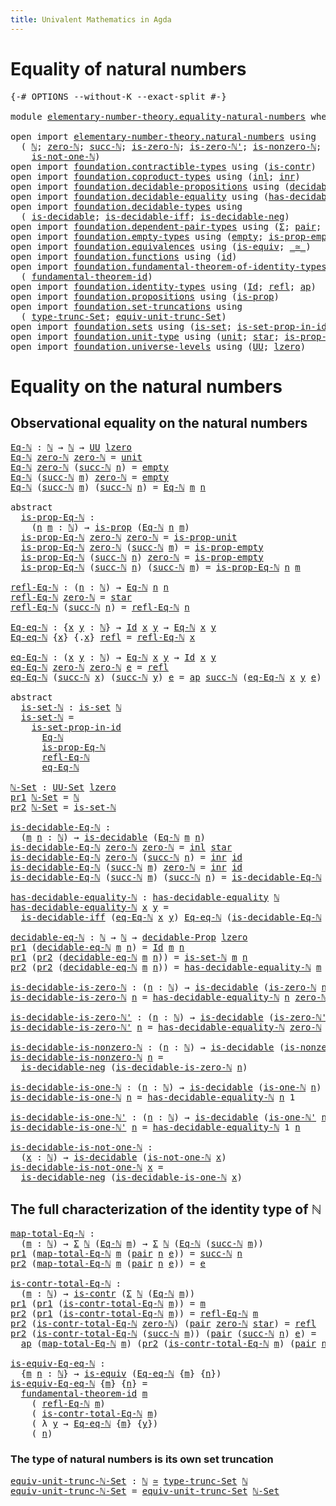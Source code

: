```yaml
---
title: Univalent Mathematics in Agda
---
```


# Equality of natural numbers

<pre class="Agda"><a id="86" class="Symbol">{-#</a> <a id="90" class="Keyword">OPTIONS</a> <a id="98" class="Pragma">--without-K</a> <a id="110" class="Pragma">--exact-split</a> <a id="124" class="Symbol">#-}</a>

<a id="129" class="Keyword">module</a> <a id="136" href="elementary-number-theory.equality-natural-numbers.html" class="Module">elementary-number-theory.equality-natural-numbers</a> <a id="186" class="Keyword">where</a>

<a id="193" class="Keyword">open</a> <a id="198" class="Keyword">import</a> <a id="205" href="elementary-number-theory.natural-numbers.html" class="Module">elementary-number-theory.natural-numbers</a> <a id="246" class="Keyword">using</a>
  <a id="254" class="Symbol">(</a> <a id="256" href="elementary-number-theory.natural-numbers.html#1444" class="Datatype">ℕ</a><a id="257" class="Symbol">;</a> <a id="259" href="elementary-number-theory.natural-numbers.html#1465" class="InductiveConstructor">zero-ℕ</a><a id="265" class="Symbol">;</a> <a id="267" href="elementary-number-theory.natural-numbers.html#1478" class="InductiveConstructor">succ-ℕ</a><a id="273" class="Symbol">;</a> <a id="275" href="elementary-number-theory.natural-numbers.html#1742" class="Function">is-zero-ℕ</a><a id="284" class="Symbol">;</a> <a id="286" href="elementary-number-theory.natural-numbers.html#1794" class="Function">is-zero-ℕ&#39;</a><a id="296" class="Symbol">;</a> <a id="298" href="elementary-number-theory.natural-numbers.html#1926" class="Function">is-nonzero-ℕ</a><a id="310" class="Symbol">;</a> <a id="312" href="elementary-number-theory.natural-numbers.html#1988" class="Function">is-one-ℕ</a><a id="320" class="Symbol">;</a> <a id="322" href="elementary-number-theory.natural-numbers.html#2033" class="Function">is-one-ℕ&#39;</a><a id="331" class="Symbol">;</a>
    <a id="337" href="elementary-number-theory.natural-numbers.html#2080" class="Function">is-not-one-ℕ</a><a id="349" class="Symbol">)</a>
<a id="351" class="Keyword">open</a> <a id="356" class="Keyword">import</a> <a id="363" href="foundation.contractible-types.html" class="Module">foundation.contractible-types</a> <a id="393" class="Keyword">using</a> <a id="399" class="Symbol">(</a><a id="400" href="foundation-core.contractible-types.html#992" class="Function">is-contr</a><a id="408" class="Symbol">)</a>
<a id="410" class="Keyword">open</a> <a id="415" class="Keyword">import</a> <a id="422" href="foundation.coproduct-types.html" class="Module">foundation.coproduct-types</a> <a id="449" class="Keyword">using</a> <a id="455" class="Symbol">(</a><a id="456" href="foundation.coproduct-types.html#1239" class="InductiveConstructor">inl</a><a id="459" class="Symbol">;</a> <a id="461" href="foundation.coproduct-types.html#1262" class="InductiveConstructor">inr</a><a id="464" class="Symbol">)</a>
<a id="466" class="Keyword">open</a> <a id="471" class="Keyword">import</a> <a id="478" href="foundation.decidable-propositions.html" class="Module">foundation.decidable-propositions</a> <a id="512" class="Keyword">using</a> <a id="518" class="Symbol">(</a><a id="519" href="foundation.decidable-propositions.html#2018" class="Function">decidable-Prop</a><a id="533" class="Symbol">)</a>
<a id="535" class="Keyword">open</a> <a id="540" class="Keyword">import</a> <a id="547" href="foundation.decidable-equality.html" class="Module">foundation.decidable-equality</a> <a id="577" class="Keyword">using</a> <a id="583" class="Symbol">(</a><a id="584" href="foundation.decidable-equality.html#1785" class="Function">has-decidable-equality</a><a id="606" class="Symbol">)</a>
<a id="608" class="Keyword">open</a> <a id="613" class="Keyword">import</a> <a id="620" href="foundation.decidable-types.html" class="Module">foundation.decidable-types</a> <a id="647" class="Keyword">using</a>
  <a id="655" class="Symbol">(</a> <a id="657" href="foundation.decidable-types.html#1905" class="Function">is-decidable</a><a id="669" class="Symbol">;</a> <a id="671" href="foundation.decidable-types.html#5050" class="Function">is-decidable-iff</a><a id="687" class="Symbol">;</a> <a id="689" href="foundation.decidable-types.html#4740" class="Function">is-decidable-neg</a><a id="705" class="Symbol">)</a>
<a id="707" class="Keyword">open</a> <a id="712" class="Keyword">import</a> <a id="719" href="foundation.dependent-pair-types.html" class="Module">foundation.dependent-pair-types</a> <a id="751" class="Keyword">using</a> <a id="757" class="Symbol">(</a><a id="758" href="foundation-core.dependent-pair-types.html#502" class="Record">Σ</a><a id="759" class="Symbol">;</a> <a id="761" href="foundation-core.dependent-pair-types.html#575" class="InductiveConstructor">pair</a><a id="765" class="Symbol">;</a> <a id="767" href="foundation-core.dependent-pair-types.html#592" class="Field">pr1</a><a id="770" class="Symbol">;</a> <a id="772" href="foundation-core.dependent-pair-types.html#604" class="Field">pr2</a><a id="775" class="Symbol">)</a>
<a id="777" class="Keyword">open</a> <a id="782" class="Keyword">import</a> <a id="789" href="foundation.empty-types.html" class="Module">foundation.empty-types</a> <a id="812" class="Keyword">using</a> <a id="818" class="Symbol">(</a><a id="819" href="foundation-core.empty-types.html#1044" class="Datatype">empty</a><a id="824" class="Symbol">;</a> <a id="826" href="foundation-core.empty-types.html#2364" class="Function">is-prop-empty</a><a id="839" class="Symbol">)</a>
<a id="841" class="Keyword">open</a> <a id="846" class="Keyword">import</a> <a id="853" href="foundation.equivalences.html" class="Module">foundation.equivalences</a> <a id="877" class="Keyword">using</a> <a id="883" class="Symbol">(</a><a id="884" href="foundation-core.equivalences.html#1542" class="Function">is-equiv</a><a id="892" class="Symbol">;</a> <a id="894" href="foundation-core.equivalences.html#1607" class="Function Operator">_≃_</a><a id="897" class="Symbol">)</a>
<a id="899" class="Keyword">open</a> <a id="904" class="Keyword">import</a> <a id="911" href="foundation.functions.html" class="Module">foundation.functions</a> <a id="932" class="Keyword">using</a> <a id="938" class="Symbol">(</a><a id="939" href="foundation-core.functions.html#309" class="Function">id</a><a id="941" class="Symbol">)</a>
<a id="943" class="Keyword">open</a> <a id="948" class="Keyword">import</a> <a id="955" href="foundation.fundamental-theorem-of-identity-types.html" class="Module">foundation.fundamental-theorem-of-identity-types</a> <a id="1004" class="Keyword">using</a>
  <a id="1012" class="Symbol">(</a> <a id="1014" href="foundation-core.fundamental-theorem-of-identity-types.html#1888" class="Function">fundamental-theorem-id</a><a id="1036" class="Symbol">)</a>
<a id="1038" class="Keyword">open</a> <a id="1043" class="Keyword">import</a> <a id="1050" href="foundation.identity-types.html" class="Module">foundation.identity-types</a> <a id="1076" class="Keyword">using</a> <a id="1082" class="Symbol">(</a><a id="1083" href="foundation-core.identity-types.html#1754" class="Datatype">Id</a><a id="1085" class="Symbol">;</a> <a id="1087" href="foundation-core.identity-types.html#1807" class="InductiveConstructor">refl</a><a id="1091" class="Symbol">;</a> <a id="1093" href="foundation-core.identity-types.html#4017" class="Function">ap</a><a id="1095" class="Symbol">)</a>
<a id="1097" class="Keyword">open</a> <a id="1102" class="Keyword">import</a> <a id="1109" href="foundation.propositions.html" class="Module">foundation.propositions</a> <a id="1133" class="Keyword">using</a> <a id="1139" class="Symbol">(</a><a id="1140" href="foundation-core.propositions.html#1295" class="Function">is-prop</a><a id="1147" class="Symbol">)</a>
<a id="1149" class="Keyword">open</a> <a id="1154" class="Keyword">import</a> <a id="1161" href="foundation.set-truncations.html" class="Module">foundation.set-truncations</a> <a id="1188" class="Keyword">using</a>
  <a id="1196" class="Symbol">(</a> <a id="1198" href="foundation.set-truncations.html#3498" class="Postulate">type-trunc-Set</a><a id="1212" class="Symbol">;</a> <a id="1214" href="foundation.set-truncations.html#14769" class="Function">equiv-unit-trunc-Set</a><a id="1234" class="Symbol">)</a>
<a id="1236" class="Keyword">open</a> <a id="1241" class="Keyword">import</a> <a id="1248" href="foundation.sets.html" class="Module">foundation.sets</a> <a id="1264" class="Keyword">using</a> <a id="1270" class="Symbol">(</a><a id="1271" href="foundation-core.sets.html#1099" class="Function">is-set</a><a id="1277" class="Symbol">;</a> <a id="1279" href="foundation-core.sets.html#2779" class="Function">is-set-prop-in-id</a><a id="1296" class="Symbol">;</a> <a id="1298" href="foundation-core.sets.html#1177" class="Function">UU-Set</a><a id="1304" class="Symbol">)</a>
<a id="1306" class="Keyword">open</a> <a id="1311" class="Keyword">import</a> <a id="1318" href="foundation.unit-type.html" class="Module">foundation.unit-type</a> <a id="1339" class="Keyword">using</a> <a id="1345" class="Symbol">(</a><a id="1346" href="foundation.unit-type.html#1075" class="Datatype">unit</a><a id="1350" class="Symbol">;</a> <a id="1352" href="foundation.unit-type.html#1099" class="InductiveConstructor">star</a><a id="1356" class="Symbol">;</a> <a id="1358" href="foundation.unit-type.html#2889" class="Function">is-prop-unit</a><a id="1370" class="Symbol">)</a>
<a id="1372" class="Keyword">open</a> <a id="1377" class="Keyword">import</a> <a id="1384" href="foundation.universe-levels.html" class="Module">foundation.universe-levels</a> <a id="1411" class="Keyword">using</a> <a id="1417" class="Symbol">(</a><a id="1418" href="foundation-core.universe-levels.html#222" class="Primitive">UU</a><a id="1420" class="Symbol">;</a> <a id="1422" href="Agda.Primitive.html#764" class="Primitive">lzero</a><a id="1427" class="Symbol">)</a>
</pre>
# Equality on the natural numbers

## Observational equality on the natural numbers

<pre class="Agda"><a id="Eq-ℕ"></a><a id="1527" href="elementary-number-theory.equality-natural-numbers.html#1527" class="Function">Eq-ℕ</a> <a id="1532" class="Symbol">:</a> <a id="1534" href="elementary-number-theory.natural-numbers.html#1444" class="Datatype">ℕ</a> <a id="1536" class="Symbol">→</a> <a id="1538" href="elementary-number-theory.natural-numbers.html#1444" class="Datatype">ℕ</a> <a id="1540" class="Symbol">→</a> <a id="1542" href="foundation-core.universe-levels.html#222" class="Primitive">UU</a> <a id="1545" href="Agda.Primitive.html#764" class="Primitive">lzero</a>
<a id="1551" href="elementary-number-theory.equality-natural-numbers.html#1527" class="Function">Eq-ℕ</a> <a id="1556" href="elementary-number-theory.natural-numbers.html#1465" class="InductiveConstructor">zero-ℕ</a> <a id="1563" href="elementary-number-theory.natural-numbers.html#1465" class="InductiveConstructor">zero-ℕ</a> <a id="1570" class="Symbol">=</a> <a id="1572" href="foundation.unit-type.html#1075" class="Datatype">unit</a>
<a id="1577" href="elementary-number-theory.equality-natural-numbers.html#1527" class="Function">Eq-ℕ</a> <a id="1582" href="elementary-number-theory.natural-numbers.html#1465" class="InductiveConstructor">zero-ℕ</a> <a id="1589" class="Symbol">(</a><a id="1590" href="elementary-number-theory.natural-numbers.html#1478" class="InductiveConstructor">succ-ℕ</a> <a id="1597" href="elementary-number-theory.equality-natural-numbers.html#1597" class="Bound">n</a><a id="1598" class="Symbol">)</a> <a id="1600" class="Symbol">=</a> <a id="1602" href="foundation-core.empty-types.html#1044" class="Datatype">empty</a>
<a id="1608" href="elementary-number-theory.equality-natural-numbers.html#1527" class="Function">Eq-ℕ</a> <a id="1613" class="Symbol">(</a><a id="1614" href="elementary-number-theory.natural-numbers.html#1478" class="InductiveConstructor">succ-ℕ</a> <a id="1621" href="elementary-number-theory.equality-natural-numbers.html#1621" class="Bound">m</a><a id="1622" class="Symbol">)</a> <a id="1624" href="elementary-number-theory.natural-numbers.html#1465" class="InductiveConstructor">zero-ℕ</a> <a id="1631" class="Symbol">=</a> <a id="1633" href="foundation-core.empty-types.html#1044" class="Datatype">empty</a>
<a id="1639" href="elementary-number-theory.equality-natural-numbers.html#1527" class="Function">Eq-ℕ</a> <a id="1644" class="Symbol">(</a><a id="1645" href="elementary-number-theory.natural-numbers.html#1478" class="InductiveConstructor">succ-ℕ</a> <a id="1652" href="elementary-number-theory.equality-natural-numbers.html#1652" class="Bound">m</a><a id="1653" class="Symbol">)</a> <a id="1655" class="Symbol">(</a><a id="1656" href="elementary-number-theory.natural-numbers.html#1478" class="InductiveConstructor">succ-ℕ</a> <a id="1663" href="elementary-number-theory.equality-natural-numbers.html#1663" class="Bound">n</a><a id="1664" class="Symbol">)</a> <a id="1666" class="Symbol">=</a> <a id="1668" href="elementary-number-theory.equality-natural-numbers.html#1527" class="Function">Eq-ℕ</a> <a id="1673" href="elementary-number-theory.equality-natural-numbers.html#1652" class="Bound">m</a> <a id="1675" href="elementary-number-theory.equality-natural-numbers.html#1663" class="Bound">n</a>

<a id="1678" class="Keyword">abstract</a>
  <a id="is-prop-Eq-ℕ"></a><a id="1689" href="elementary-number-theory.equality-natural-numbers.html#1689" class="Function">is-prop-Eq-ℕ</a> <a id="1702" class="Symbol">:</a>
    <a id="1708" class="Symbol">(</a><a id="1709" href="elementary-number-theory.equality-natural-numbers.html#1709" class="Bound">n</a> <a id="1711" href="elementary-number-theory.equality-natural-numbers.html#1711" class="Bound">m</a> <a id="1713" class="Symbol">:</a> <a id="1715" href="elementary-number-theory.natural-numbers.html#1444" class="Datatype">ℕ</a><a id="1716" class="Symbol">)</a> <a id="1718" class="Symbol">→</a> <a id="1720" href="foundation-core.propositions.html#1295" class="Function">is-prop</a> <a id="1728" class="Symbol">(</a><a id="1729" href="elementary-number-theory.equality-natural-numbers.html#1527" class="Function">Eq-ℕ</a> <a id="1734" href="elementary-number-theory.equality-natural-numbers.html#1709" class="Bound">n</a> <a id="1736" href="elementary-number-theory.equality-natural-numbers.html#1711" class="Bound">m</a><a id="1737" class="Symbol">)</a>
  <a id="1741" href="elementary-number-theory.equality-natural-numbers.html#1689" class="Function">is-prop-Eq-ℕ</a> <a id="1754" href="elementary-number-theory.natural-numbers.html#1465" class="InductiveConstructor">zero-ℕ</a> <a id="1761" href="elementary-number-theory.natural-numbers.html#1465" class="InductiveConstructor">zero-ℕ</a> <a id="1768" class="Symbol">=</a> <a id="1770" href="foundation.unit-type.html#2889" class="Function">is-prop-unit</a>
  <a id="1785" href="elementary-number-theory.equality-natural-numbers.html#1689" class="Function">is-prop-Eq-ℕ</a> <a id="1798" href="elementary-number-theory.natural-numbers.html#1465" class="InductiveConstructor">zero-ℕ</a> <a id="1805" class="Symbol">(</a><a id="1806" href="elementary-number-theory.natural-numbers.html#1478" class="InductiveConstructor">succ-ℕ</a> <a id="1813" href="elementary-number-theory.equality-natural-numbers.html#1813" class="Bound">m</a><a id="1814" class="Symbol">)</a> <a id="1816" class="Symbol">=</a> <a id="1818" href="foundation-core.empty-types.html#2364" class="Function">is-prop-empty</a>
  <a id="1834" href="elementary-number-theory.equality-natural-numbers.html#1689" class="Function">is-prop-Eq-ℕ</a> <a id="1847" class="Symbol">(</a><a id="1848" href="elementary-number-theory.natural-numbers.html#1478" class="InductiveConstructor">succ-ℕ</a> <a id="1855" href="elementary-number-theory.equality-natural-numbers.html#1855" class="Bound">n</a><a id="1856" class="Symbol">)</a> <a id="1858" href="elementary-number-theory.natural-numbers.html#1465" class="InductiveConstructor">zero-ℕ</a> <a id="1865" class="Symbol">=</a> <a id="1867" href="foundation-core.empty-types.html#2364" class="Function">is-prop-empty</a>
  <a id="1883" href="elementary-number-theory.equality-natural-numbers.html#1689" class="Function">is-prop-Eq-ℕ</a> <a id="1896" class="Symbol">(</a><a id="1897" href="elementary-number-theory.natural-numbers.html#1478" class="InductiveConstructor">succ-ℕ</a> <a id="1904" href="elementary-number-theory.equality-natural-numbers.html#1904" class="Bound">n</a><a id="1905" class="Symbol">)</a> <a id="1907" class="Symbol">(</a><a id="1908" href="elementary-number-theory.natural-numbers.html#1478" class="InductiveConstructor">succ-ℕ</a> <a id="1915" href="elementary-number-theory.equality-natural-numbers.html#1915" class="Bound">m</a><a id="1916" class="Symbol">)</a> <a id="1918" class="Symbol">=</a> <a id="1920" href="elementary-number-theory.equality-natural-numbers.html#1689" class="Function">is-prop-Eq-ℕ</a> <a id="1933" href="elementary-number-theory.equality-natural-numbers.html#1904" class="Bound">n</a> <a id="1935" href="elementary-number-theory.equality-natural-numbers.html#1915" class="Bound">m</a>

<a id="refl-Eq-ℕ"></a><a id="1938" href="elementary-number-theory.equality-natural-numbers.html#1938" class="Function">refl-Eq-ℕ</a> <a id="1948" class="Symbol">:</a> <a id="1950" class="Symbol">(</a><a id="1951" href="elementary-number-theory.equality-natural-numbers.html#1951" class="Bound">n</a> <a id="1953" class="Symbol">:</a> <a id="1955" href="elementary-number-theory.natural-numbers.html#1444" class="Datatype">ℕ</a><a id="1956" class="Symbol">)</a> <a id="1958" class="Symbol">→</a> <a id="1960" href="elementary-number-theory.equality-natural-numbers.html#1527" class="Function">Eq-ℕ</a> <a id="1965" href="elementary-number-theory.equality-natural-numbers.html#1951" class="Bound">n</a> <a id="1967" href="elementary-number-theory.equality-natural-numbers.html#1951" class="Bound">n</a>
<a id="1969" href="elementary-number-theory.equality-natural-numbers.html#1938" class="Function">refl-Eq-ℕ</a> <a id="1979" href="elementary-number-theory.natural-numbers.html#1465" class="InductiveConstructor">zero-ℕ</a> <a id="1986" class="Symbol">=</a> <a id="1988" href="foundation.unit-type.html#1099" class="InductiveConstructor">star</a>
<a id="1993" href="elementary-number-theory.equality-natural-numbers.html#1938" class="Function">refl-Eq-ℕ</a> <a id="2003" class="Symbol">(</a><a id="2004" href="elementary-number-theory.natural-numbers.html#1478" class="InductiveConstructor">succ-ℕ</a> <a id="2011" href="elementary-number-theory.equality-natural-numbers.html#2011" class="Bound">n</a><a id="2012" class="Symbol">)</a> <a id="2014" class="Symbol">=</a> <a id="2016" href="elementary-number-theory.equality-natural-numbers.html#1938" class="Function">refl-Eq-ℕ</a> <a id="2026" href="elementary-number-theory.equality-natural-numbers.html#2011" class="Bound">n</a>

<a id="Eq-eq-ℕ"></a><a id="2029" href="elementary-number-theory.equality-natural-numbers.html#2029" class="Function">Eq-eq-ℕ</a> <a id="2037" class="Symbol">:</a> <a id="2039" class="Symbol">{</a><a id="2040" href="elementary-number-theory.equality-natural-numbers.html#2040" class="Bound">x</a> <a id="2042" href="elementary-number-theory.equality-natural-numbers.html#2042" class="Bound">y</a> <a id="2044" class="Symbol">:</a> <a id="2046" href="elementary-number-theory.natural-numbers.html#1444" class="Datatype">ℕ</a><a id="2047" class="Symbol">}</a> <a id="2049" class="Symbol">→</a> <a id="2051" href="foundation-core.identity-types.html#1754" class="Datatype">Id</a> <a id="2054" href="elementary-number-theory.equality-natural-numbers.html#2040" class="Bound">x</a> <a id="2056" href="elementary-number-theory.equality-natural-numbers.html#2042" class="Bound">y</a> <a id="2058" class="Symbol">→</a> <a id="2060" href="elementary-number-theory.equality-natural-numbers.html#1527" class="Function">Eq-ℕ</a> <a id="2065" href="elementary-number-theory.equality-natural-numbers.html#2040" class="Bound">x</a> <a id="2067" href="elementary-number-theory.equality-natural-numbers.html#2042" class="Bound">y</a>
<a id="2069" href="elementary-number-theory.equality-natural-numbers.html#2029" class="Function">Eq-eq-ℕ</a> <a id="2077" class="Symbol">{</a><a id="2078" href="elementary-number-theory.equality-natural-numbers.html#2078" class="Bound">x</a><a id="2079" class="Symbol">}</a> <a id="2081" class="Symbol">{</a><a id="2082" class="DottedPattern Symbol">.</a><a id="2083" href="elementary-number-theory.equality-natural-numbers.html#2078" class="DottedPattern Bound">x</a><a id="2084" class="Symbol">}</a> <a id="2086" href="foundation-core.identity-types.html#1807" class="InductiveConstructor">refl</a> <a id="2091" class="Symbol">=</a> <a id="2093" href="elementary-number-theory.equality-natural-numbers.html#1938" class="Function">refl-Eq-ℕ</a> <a id="2103" href="elementary-number-theory.equality-natural-numbers.html#2078" class="Bound">x</a>

<a id="eq-Eq-ℕ"></a><a id="2106" href="elementary-number-theory.equality-natural-numbers.html#2106" class="Function">eq-Eq-ℕ</a> <a id="2114" class="Symbol">:</a> <a id="2116" class="Symbol">(</a><a id="2117" href="elementary-number-theory.equality-natural-numbers.html#2117" class="Bound">x</a> <a id="2119" href="elementary-number-theory.equality-natural-numbers.html#2119" class="Bound">y</a> <a id="2121" class="Symbol">:</a> <a id="2123" href="elementary-number-theory.natural-numbers.html#1444" class="Datatype">ℕ</a><a id="2124" class="Symbol">)</a> <a id="2126" class="Symbol">→</a> <a id="2128" href="elementary-number-theory.equality-natural-numbers.html#1527" class="Function">Eq-ℕ</a> <a id="2133" href="elementary-number-theory.equality-natural-numbers.html#2117" class="Bound">x</a> <a id="2135" href="elementary-number-theory.equality-natural-numbers.html#2119" class="Bound">y</a> <a id="2137" class="Symbol">→</a> <a id="2139" href="foundation-core.identity-types.html#1754" class="Datatype">Id</a> <a id="2142" href="elementary-number-theory.equality-natural-numbers.html#2117" class="Bound">x</a> <a id="2144" href="elementary-number-theory.equality-natural-numbers.html#2119" class="Bound">y</a>
<a id="2146" href="elementary-number-theory.equality-natural-numbers.html#2106" class="Function">eq-Eq-ℕ</a> <a id="2154" href="elementary-number-theory.natural-numbers.html#1465" class="InductiveConstructor">zero-ℕ</a> <a id="2161" href="elementary-number-theory.natural-numbers.html#1465" class="InductiveConstructor">zero-ℕ</a> <a id="2168" href="elementary-number-theory.equality-natural-numbers.html#2168" class="Bound">e</a> <a id="2170" class="Symbol">=</a> <a id="2172" href="foundation-core.identity-types.html#1807" class="InductiveConstructor">refl</a>
<a id="2177" href="elementary-number-theory.equality-natural-numbers.html#2106" class="Function">eq-Eq-ℕ</a> <a id="2185" class="Symbol">(</a><a id="2186" href="elementary-number-theory.natural-numbers.html#1478" class="InductiveConstructor">succ-ℕ</a> <a id="2193" href="elementary-number-theory.equality-natural-numbers.html#2193" class="Bound">x</a><a id="2194" class="Symbol">)</a> <a id="2196" class="Symbol">(</a><a id="2197" href="elementary-number-theory.natural-numbers.html#1478" class="InductiveConstructor">succ-ℕ</a> <a id="2204" href="elementary-number-theory.equality-natural-numbers.html#2204" class="Bound">y</a><a id="2205" class="Symbol">)</a> <a id="2207" href="elementary-number-theory.equality-natural-numbers.html#2207" class="Bound">e</a> <a id="2209" class="Symbol">=</a> <a id="2211" href="foundation-core.identity-types.html#4017" class="Function">ap</a> <a id="2214" href="elementary-number-theory.natural-numbers.html#1478" class="InductiveConstructor">succ-ℕ</a> <a id="2221" class="Symbol">(</a><a id="2222" href="elementary-number-theory.equality-natural-numbers.html#2106" class="Function">eq-Eq-ℕ</a> <a id="2230" href="elementary-number-theory.equality-natural-numbers.html#2193" class="Bound">x</a> <a id="2232" href="elementary-number-theory.equality-natural-numbers.html#2204" class="Bound">y</a> <a id="2234" href="elementary-number-theory.equality-natural-numbers.html#2207" class="Bound">e</a><a id="2235" class="Symbol">)</a>

<a id="2238" class="Keyword">abstract</a>
  <a id="is-set-ℕ"></a><a id="2249" href="elementary-number-theory.equality-natural-numbers.html#2249" class="Function">is-set-ℕ</a> <a id="2258" class="Symbol">:</a> <a id="2260" href="foundation-core.sets.html#1099" class="Function">is-set</a> <a id="2267" href="elementary-number-theory.natural-numbers.html#1444" class="Datatype">ℕ</a>
  <a id="2271" href="elementary-number-theory.equality-natural-numbers.html#2249" class="Function">is-set-ℕ</a> <a id="2280" class="Symbol">=</a>
    <a id="2286" href="foundation-core.sets.html#2779" class="Function">is-set-prop-in-id</a>
      <a id="2310" href="elementary-number-theory.equality-natural-numbers.html#1527" class="Function">Eq-ℕ</a>
      <a id="2321" href="elementary-number-theory.equality-natural-numbers.html#1689" class="Function">is-prop-Eq-ℕ</a>
      <a id="2340" href="elementary-number-theory.equality-natural-numbers.html#1938" class="Function">refl-Eq-ℕ</a>
      <a id="2356" href="elementary-number-theory.equality-natural-numbers.html#2106" class="Function">eq-Eq-ℕ</a>

<a id="ℕ-Set"></a><a id="2365" href="elementary-number-theory.equality-natural-numbers.html#2365" class="Function">ℕ-Set</a> <a id="2371" class="Symbol">:</a> <a id="2373" href="foundation-core.sets.html#1177" class="Function">UU-Set</a> <a id="2380" href="Agda.Primitive.html#764" class="Primitive">lzero</a>
<a id="2386" href="foundation-core.dependent-pair-types.html#592" class="Field">pr1</a> <a id="2390" href="elementary-number-theory.equality-natural-numbers.html#2365" class="Function">ℕ-Set</a> <a id="2396" class="Symbol">=</a> <a id="2398" href="elementary-number-theory.natural-numbers.html#1444" class="Datatype">ℕ</a>
<a id="2400" href="foundation-core.dependent-pair-types.html#604" class="Field">pr2</a> <a id="2404" href="elementary-number-theory.equality-natural-numbers.html#2365" class="Function">ℕ-Set</a> <a id="2410" class="Symbol">=</a> <a id="2412" href="elementary-number-theory.equality-natural-numbers.html#2249" class="Function">is-set-ℕ</a>

<a id="is-decidable-Eq-ℕ"></a><a id="2422" href="elementary-number-theory.equality-natural-numbers.html#2422" class="Function">is-decidable-Eq-ℕ</a> <a id="2440" class="Symbol">:</a>
  <a id="2444" class="Symbol">(</a><a id="2445" href="elementary-number-theory.equality-natural-numbers.html#2445" class="Bound">m</a> <a id="2447" href="elementary-number-theory.equality-natural-numbers.html#2447" class="Bound">n</a> <a id="2449" class="Symbol">:</a> <a id="2451" href="elementary-number-theory.natural-numbers.html#1444" class="Datatype">ℕ</a><a id="2452" class="Symbol">)</a> <a id="2454" class="Symbol">→</a> <a id="2456" href="foundation.decidable-types.html#1905" class="Function">is-decidable</a> <a id="2469" class="Symbol">(</a><a id="2470" href="elementary-number-theory.equality-natural-numbers.html#1527" class="Function">Eq-ℕ</a> <a id="2475" href="elementary-number-theory.equality-natural-numbers.html#2445" class="Bound">m</a> <a id="2477" href="elementary-number-theory.equality-natural-numbers.html#2447" class="Bound">n</a><a id="2478" class="Symbol">)</a>
<a id="2480" href="elementary-number-theory.equality-natural-numbers.html#2422" class="Function">is-decidable-Eq-ℕ</a> <a id="2498" href="elementary-number-theory.natural-numbers.html#1465" class="InductiveConstructor">zero-ℕ</a> <a id="2505" href="elementary-number-theory.natural-numbers.html#1465" class="InductiveConstructor">zero-ℕ</a> <a id="2512" class="Symbol">=</a> <a id="2514" href="foundation.coproduct-types.html#1239" class="InductiveConstructor">inl</a> <a id="2518" href="foundation.unit-type.html#1099" class="InductiveConstructor">star</a>
<a id="2523" href="elementary-number-theory.equality-natural-numbers.html#2422" class="Function">is-decidable-Eq-ℕ</a> <a id="2541" href="elementary-number-theory.natural-numbers.html#1465" class="InductiveConstructor">zero-ℕ</a> <a id="2548" class="Symbol">(</a><a id="2549" href="elementary-number-theory.natural-numbers.html#1478" class="InductiveConstructor">succ-ℕ</a> <a id="2556" href="elementary-number-theory.equality-natural-numbers.html#2556" class="Bound">n</a><a id="2557" class="Symbol">)</a> <a id="2559" class="Symbol">=</a> <a id="2561" href="foundation.coproduct-types.html#1262" class="InductiveConstructor">inr</a> <a id="2565" href="foundation-core.functions.html#309" class="Function">id</a>
<a id="2568" href="elementary-number-theory.equality-natural-numbers.html#2422" class="Function">is-decidable-Eq-ℕ</a> <a id="2586" class="Symbol">(</a><a id="2587" href="elementary-number-theory.natural-numbers.html#1478" class="InductiveConstructor">succ-ℕ</a> <a id="2594" href="elementary-number-theory.equality-natural-numbers.html#2594" class="Bound">m</a><a id="2595" class="Symbol">)</a> <a id="2597" href="elementary-number-theory.natural-numbers.html#1465" class="InductiveConstructor">zero-ℕ</a> <a id="2604" class="Symbol">=</a> <a id="2606" href="foundation.coproduct-types.html#1262" class="InductiveConstructor">inr</a> <a id="2610" href="foundation-core.functions.html#309" class="Function">id</a>
<a id="2613" href="elementary-number-theory.equality-natural-numbers.html#2422" class="Function">is-decidable-Eq-ℕ</a> <a id="2631" class="Symbol">(</a><a id="2632" href="elementary-number-theory.natural-numbers.html#1478" class="InductiveConstructor">succ-ℕ</a> <a id="2639" href="elementary-number-theory.equality-natural-numbers.html#2639" class="Bound">m</a><a id="2640" class="Symbol">)</a> <a id="2642" class="Symbol">(</a><a id="2643" href="elementary-number-theory.natural-numbers.html#1478" class="InductiveConstructor">succ-ℕ</a> <a id="2650" href="elementary-number-theory.equality-natural-numbers.html#2650" class="Bound">n</a><a id="2651" class="Symbol">)</a> <a id="2653" class="Symbol">=</a> <a id="2655" href="elementary-number-theory.equality-natural-numbers.html#2422" class="Function">is-decidable-Eq-ℕ</a> <a id="2673" href="elementary-number-theory.equality-natural-numbers.html#2639" class="Bound">m</a> <a id="2675" href="elementary-number-theory.equality-natural-numbers.html#2650" class="Bound">n</a>

<a id="has-decidable-equality-ℕ"></a><a id="2678" href="elementary-number-theory.equality-natural-numbers.html#2678" class="Function">has-decidable-equality-ℕ</a> <a id="2703" class="Symbol">:</a> <a id="2705" href="foundation.decidable-equality.html#1785" class="Function">has-decidable-equality</a> <a id="2728" href="elementary-number-theory.natural-numbers.html#1444" class="Datatype">ℕ</a>
<a id="2730" href="elementary-number-theory.equality-natural-numbers.html#2678" class="Function">has-decidable-equality-ℕ</a> <a id="2755" href="elementary-number-theory.equality-natural-numbers.html#2755" class="Bound">x</a> <a id="2757" href="elementary-number-theory.equality-natural-numbers.html#2757" class="Bound">y</a> <a id="2759" class="Symbol">=</a>
  <a id="2763" href="foundation.decidable-types.html#5050" class="Function">is-decidable-iff</a> <a id="2780" class="Symbol">(</a><a id="2781" href="elementary-number-theory.equality-natural-numbers.html#2106" class="Function">eq-Eq-ℕ</a> <a id="2789" href="elementary-number-theory.equality-natural-numbers.html#2755" class="Bound">x</a> <a id="2791" href="elementary-number-theory.equality-natural-numbers.html#2757" class="Bound">y</a><a id="2792" class="Symbol">)</a> <a id="2794" href="elementary-number-theory.equality-natural-numbers.html#2029" class="Function">Eq-eq-ℕ</a> <a id="2802" class="Symbol">(</a><a id="2803" href="elementary-number-theory.equality-natural-numbers.html#2422" class="Function">is-decidable-Eq-ℕ</a> <a id="2821" href="elementary-number-theory.equality-natural-numbers.html#2755" class="Bound">x</a> <a id="2823" href="elementary-number-theory.equality-natural-numbers.html#2757" class="Bound">y</a><a id="2824" class="Symbol">)</a>

<a id="decidable-eq-ℕ"></a><a id="2827" href="elementary-number-theory.equality-natural-numbers.html#2827" class="Function">decidable-eq-ℕ</a> <a id="2842" class="Symbol">:</a> <a id="2844" href="elementary-number-theory.natural-numbers.html#1444" class="Datatype">ℕ</a> <a id="2846" class="Symbol">→</a> <a id="2848" href="elementary-number-theory.natural-numbers.html#1444" class="Datatype">ℕ</a> <a id="2850" class="Symbol">→</a> <a id="2852" href="foundation.decidable-propositions.html#2018" class="Function">decidable-Prop</a> <a id="2867" href="Agda.Primitive.html#764" class="Primitive">lzero</a>
<a id="2873" href="foundation-core.dependent-pair-types.html#592" class="Field">pr1</a> <a id="2877" class="Symbol">(</a><a id="2878" href="elementary-number-theory.equality-natural-numbers.html#2827" class="Function">decidable-eq-ℕ</a> <a id="2893" href="elementary-number-theory.equality-natural-numbers.html#2893" class="Bound">m</a> <a id="2895" href="elementary-number-theory.equality-natural-numbers.html#2895" class="Bound">n</a><a id="2896" class="Symbol">)</a> <a id="2898" class="Symbol">=</a> <a id="2900" href="foundation-core.identity-types.html#1754" class="Datatype">Id</a> <a id="2903" href="elementary-number-theory.equality-natural-numbers.html#2893" class="Bound">m</a> <a id="2905" href="elementary-number-theory.equality-natural-numbers.html#2895" class="Bound">n</a>
<a id="2907" href="foundation-core.dependent-pair-types.html#592" class="Field">pr1</a> <a id="2911" class="Symbol">(</a><a id="2912" href="foundation-core.dependent-pair-types.html#604" class="Field">pr2</a> <a id="2916" class="Symbol">(</a><a id="2917" href="elementary-number-theory.equality-natural-numbers.html#2827" class="Function">decidable-eq-ℕ</a> <a id="2932" href="elementary-number-theory.equality-natural-numbers.html#2932" class="Bound">m</a> <a id="2934" href="elementary-number-theory.equality-natural-numbers.html#2934" class="Bound">n</a><a id="2935" class="Symbol">))</a> <a id="2938" class="Symbol">=</a> <a id="2940" href="elementary-number-theory.equality-natural-numbers.html#2249" class="Function">is-set-ℕ</a> <a id="2949" href="elementary-number-theory.equality-natural-numbers.html#2932" class="Bound">m</a> <a id="2951" href="elementary-number-theory.equality-natural-numbers.html#2934" class="Bound">n</a>
<a id="2953" href="foundation-core.dependent-pair-types.html#604" class="Field">pr2</a> <a id="2957" class="Symbol">(</a><a id="2958" href="foundation-core.dependent-pair-types.html#604" class="Field">pr2</a> <a id="2962" class="Symbol">(</a><a id="2963" href="elementary-number-theory.equality-natural-numbers.html#2827" class="Function">decidable-eq-ℕ</a> <a id="2978" href="elementary-number-theory.equality-natural-numbers.html#2978" class="Bound">m</a> <a id="2980" href="elementary-number-theory.equality-natural-numbers.html#2980" class="Bound">n</a><a id="2981" class="Symbol">))</a> <a id="2984" class="Symbol">=</a> <a id="2986" href="elementary-number-theory.equality-natural-numbers.html#2678" class="Function">has-decidable-equality-ℕ</a> <a id="3011" href="elementary-number-theory.equality-natural-numbers.html#2978" class="Bound">m</a> <a id="3013" href="elementary-number-theory.equality-natural-numbers.html#2980" class="Bound">n</a>

<a id="is-decidable-is-zero-ℕ"></a><a id="3016" href="elementary-number-theory.equality-natural-numbers.html#3016" class="Function">is-decidable-is-zero-ℕ</a> <a id="3039" class="Symbol">:</a> <a id="3041" class="Symbol">(</a><a id="3042" href="elementary-number-theory.equality-natural-numbers.html#3042" class="Bound">n</a> <a id="3044" class="Symbol">:</a> <a id="3046" href="elementary-number-theory.natural-numbers.html#1444" class="Datatype">ℕ</a><a id="3047" class="Symbol">)</a> <a id="3049" class="Symbol">→</a> <a id="3051" href="foundation.decidable-types.html#1905" class="Function">is-decidable</a> <a id="3064" class="Symbol">(</a><a id="3065" href="elementary-number-theory.natural-numbers.html#1742" class="Function">is-zero-ℕ</a> <a id="3075" href="elementary-number-theory.equality-natural-numbers.html#3042" class="Bound">n</a><a id="3076" class="Symbol">)</a>
<a id="3078" href="elementary-number-theory.equality-natural-numbers.html#3016" class="Function">is-decidable-is-zero-ℕ</a> <a id="3101" href="elementary-number-theory.equality-natural-numbers.html#3101" class="Bound">n</a> <a id="3103" class="Symbol">=</a> <a id="3105" href="elementary-number-theory.equality-natural-numbers.html#2678" class="Function">has-decidable-equality-ℕ</a> <a id="3130" href="elementary-number-theory.equality-natural-numbers.html#3101" class="Bound">n</a> <a id="3132" href="elementary-number-theory.natural-numbers.html#1465" class="InductiveConstructor">zero-ℕ</a>

<a id="is-decidable-is-zero-ℕ&#39;"></a><a id="3140" href="elementary-number-theory.equality-natural-numbers.html#3140" class="Function">is-decidable-is-zero-ℕ&#39;</a> <a id="3164" class="Symbol">:</a> <a id="3166" class="Symbol">(</a><a id="3167" href="elementary-number-theory.equality-natural-numbers.html#3167" class="Bound">n</a> <a id="3169" class="Symbol">:</a> <a id="3171" href="elementary-number-theory.natural-numbers.html#1444" class="Datatype">ℕ</a><a id="3172" class="Symbol">)</a> <a id="3174" class="Symbol">→</a> <a id="3176" href="foundation.decidable-types.html#1905" class="Function">is-decidable</a> <a id="3189" class="Symbol">(</a><a id="3190" href="elementary-number-theory.natural-numbers.html#1794" class="Function">is-zero-ℕ&#39;</a> <a id="3201" href="elementary-number-theory.equality-natural-numbers.html#3167" class="Bound">n</a><a id="3202" class="Symbol">)</a>
<a id="3204" href="elementary-number-theory.equality-natural-numbers.html#3140" class="Function">is-decidable-is-zero-ℕ&#39;</a> <a id="3228" href="elementary-number-theory.equality-natural-numbers.html#3228" class="Bound">n</a> <a id="3230" class="Symbol">=</a> <a id="3232" href="elementary-number-theory.equality-natural-numbers.html#2678" class="Function">has-decidable-equality-ℕ</a> <a id="3257" href="elementary-number-theory.natural-numbers.html#1465" class="InductiveConstructor">zero-ℕ</a> <a id="3264" href="elementary-number-theory.equality-natural-numbers.html#3228" class="Bound">n</a>

<a id="is-decidable-is-nonzero-ℕ"></a><a id="3267" href="elementary-number-theory.equality-natural-numbers.html#3267" class="Function">is-decidable-is-nonzero-ℕ</a> <a id="3293" class="Symbol">:</a> <a id="3295" class="Symbol">(</a><a id="3296" href="elementary-number-theory.equality-natural-numbers.html#3296" class="Bound">n</a> <a id="3298" class="Symbol">:</a> <a id="3300" href="elementary-number-theory.natural-numbers.html#1444" class="Datatype">ℕ</a><a id="3301" class="Symbol">)</a> <a id="3303" class="Symbol">→</a> <a id="3305" href="foundation.decidable-types.html#1905" class="Function">is-decidable</a> <a id="3318" class="Symbol">(</a><a id="3319" href="elementary-number-theory.natural-numbers.html#1926" class="Function">is-nonzero-ℕ</a> <a id="3332" href="elementary-number-theory.equality-natural-numbers.html#3296" class="Bound">n</a><a id="3333" class="Symbol">)</a>
<a id="3335" href="elementary-number-theory.equality-natural-numbers.html#3267" class="Function">is-decidable-is-nonzero-ℕ</a> <a id="3361" href="elementary-number-theory.equality-natural-numbers.html#3361" class="Bound">n</a> <a id="3363" class="Symbol">=</a>
  <a id="3367" href="foundation.decidable-types.html#4740" class="Function">is-decidable-neg</a> <a id="3384" class="Symbol">(</a><a id="3385" href="elementary-number-theory.equality-natural-numbers.html#3016" class="Function">is-decidable-is-zero-ℕ</a> <a id="3408" href="elementary-number-theory.equality-natural-numbers.html#3361" class="Bound">n</a><a id="3409" class="Symbol">)</a>

<a id="is-decidable-is-one-ℕ"></a><a id="3412" href="elementary-number-theory.equality-natural-numbers.html#3412" class="Function">is-decidable-is-one-ℕ</a> <a id="3434" class="Symbol">:</a> <a id="3436" class="Symbol">(</a><a id="3437" href="elementary-number-theory.equality-natural-numbers.html#3437" class="Bound">n</a> <a id="3439" class="Symbol">:</a> <a id="3441" href="elementary-number-theory.natural-numbers.html#1444" class="Datatype">ℕ</a><a id="3442" class="Symbol">)</a> <a id="3444" class="Symbol">→</a> <a id="3446" href="foundation.decidable-types.html#1905" class="Function">is-decidable</a> <a id="3459" class="Symbol">(</a><a id="3460" href="elementary-number-theory.natural-numbers.html#1988" class="Function">is-one-ℕ</a> <a id="3469" href="elementary-number-theory.equality-natural-numbers.html#3437" class="Bound">n</a><a id="3470" class="Symbol">)</a>
<a id="3472" href="elementary-number-theory.equality-natural-numbers.html#3412" class="Function">is-decidable-is-one-ℕ</a> <a id="3494" href="elementary-number-theory.equality-natural-numbers.html#3494" class="Bound">n</a> <a id="3496" class="Symbol">=</a> <a id="3498" href="elementary-number-theory.equality-natural-numbers.html#2678" class="Function">has-decidable-equality-ℕ</a> <a id="3523" href="elementary-number-theory.equality-natural-numbers.html#3494" class="Bound">n</a> <a id="3525" class="Number">1</a>

<a id="is-decidable-is-one-ℕ&#39;"></a><a id="3528" href="elementary-number-theory.equality-natural-numbers.html#3528" class="Function">is-decidable-is-one-ℕ&#39;</a> <a id="3551" class="Symbol">:</a> <a id="3553" class="Symbol">(</a><a id="3554" href="elementary-number-theory.equality-natural-numbers.html#3554" class="Bound">n</a> <a id="3556" class="Symbol">:</a> <a id="3558" href="elementary-number-theory.natural-numbers.html#1444" class="Datatype">ℕ</a><a id="3559" class="Symbol">)</a> <a id="3561" class="Symbol">→</a> <a id="3563" href="foundation.decidable-types.html#1905" class="Function">is-decidable</a> <a id="3576" class="Symbol">(</a><a id="3577" href="elementary-number-theory.natural-numbers.html#2033" class="Function">is-one-ℕ&#39;</a> <a id="3587" href="elementary-number-theory.equality-natural-numbers.html#3554" class="Bound">n</a><a id="3588" class="Symbol">)</a>
<a id="3590" href="elementary-number-theory.equality-natural-numbers.html#3528" class="Function">is-decidable-is-one-ℕ&#39;</a> <a id="3613" href="elementary-number-theory.equality-natural-numbers.html#3613" class="Bound">n</a> <a id="3615" class="Symbol">=</a> <a id="3617" href="elementary-number-theory.equality-natural-numbers.html#2678" class="Function">has-decidable-equality-ℕ</a> <a id="3642" class="Number">1</a> <a id="3644" href="elementary-number-theory.equality-natural-numbers.html#3613" class="Bound">n</a>

<a id="is-decidable-is-not-one-ℕ"></a><a id="3647" href="elementary-number-theory.equality-natural-numbers.html#3647" class="Function">is-decidable-is-not-one-ℕ</a> <a id="3673" class="Symbol">:</a>
  <a id="3677" class="Symbol">(</a><a id="3678" href="elementary-number-theory.equality-natural-numbers.html#3678" class="Bound">x</a> <a id="3680" class="Symbol">:</a> <a id="3682" href="elementary-number-theory.natural-numbers.html#1444" class="Datatype">ℕ</a><a id="3683" class="Symbol">)</a> <a id="3685" class="Symbol">→</a> <a id="3687" href="foundation.decidable-types.html#1905" class="Function">is-decidable</a> <a id="3700" class="Symbol">(</a><a id="3701" href="elementary-number-theory.natural-numbers.html#2080" class="Function">is-not-one-ℕ</a> <a id="3714" href="elementary-number-theory.equality-natural-numbers.html#3678" class="Bound">x</a><a id="3715" class="Symbol">)</a>
<a id="3717" href="elementary-number-theory.equality-natural-numbers.html#3647" class="Function">is-decidable-is-not-one-ℕ</a> <a id="3743" href="elementary-number-theory.equality-natural-numbers.html#3743" class="Bound">x</a> <a id="3745" class="Symbol">=</a>
  <a id="3749" href="foundation.decidable-types.html#4740" class="Function">is-decidable-neg</a> <a id="3766" class="Symbol">(</a><a id="3767" href="elementary-number-theory.equality-natural-numbers.html#3412" class="Function">is-decidable-is-one-ℕ</a> <a id="3789" href="elementary-number-theory.equality-natural-numbers.html#3743" class="Bound">x</a><a id="3790" class="Symbol">)</a>
</pre>
## The full characterization of the identity type of ℕ

<pre class="Agda"><a id="map-total-Eq-ℕ"></a><a id="3861" href="elementary-number-theory.equality-natural-numbers.html#3861" class="Function">map-total-Eq-ℕ</a> <a id="3876" class="Symbol">:</a>
  <a id="3880" class="Symbol">(</a><a id="3881" href="elementary-number-theory.equality-natural-numbers.html#3881" class="Bound">m</a> <a id="3883" class="Symbol">:</a> <a id="3885" href="elementary-number-theory.natural-numbers.html#1444" class="Datatype">ℕ</a><a id="3886" class="Symbol">)</a> <a id="3888" class="Symbol">→</a> <a id="3890" href="foundation-core.dependent-pair-types.html#502" class="Record">Σ</a> <a id="3892" href="elementary-number-theory.natural-numbers.html#1444" class="Datatype">ℕ</a> <a id="3894" class="Symbol">(</a><a id="3895" href="elementary-number-theory.equality-natural-numbers.html#1527" class="Function">Eq-ℕ</a> <a id="3900" href="elementary-number-theory.equality-natural-numbers.html#3881" class="Bound">m</a><a id="3901" class="Symbol">)</a> <a id="3903" class="Symbol">→</a> <a id="3905" href="foundation-core.dependent-pair-types.html#502" class="Record">Σ</a> <a id="3907" href="elementary-number-theory.natural-numbers.html#1444" class="Datatype">ℕ</a> <a id="3909" class="Symbol">(</a><a id="3910" href="elementary-number-theory.equality-natural-numbers.html#1527" class="Function">Eq-ℕ</a> <a id="3915" class="Symbol">(</a><a id="3916" href="elementary-number-theory.natural-numbers.html#1478" class="InductiveConstructor">succ-ℕ</a> <a id="3923" href="elementary-number-theory.equality-natural-numbers.html#3881" class="Bound">m</a><a id="3924" class="Symbol">))</a>
<a id="3927" href="foundation-core.dependent-pair-types.html#592" class="Field">pr1</a> <a id="3931" class="Symbol">(</a><a id="3932" href="elementary-number-theory.equality-natural-numbers.html#3861" class="Function">map-total-Eq-ℕ</a> <a id="3947" href="elementary-number-theory.equality-natural-numbers.html#3947" class="Bound">m</a> <a id="3949" class="Symbol">(</a><a id="3950" href="foundation-core.dependent-pair-types.html#575" class="InductiveConstructor">pair</a> <a id="3955" href="elementary-number-theory.equality-natural-numbers.html#3955" class="Bound">n</a> <a id="3957" href="elementary-number-theory.equality-natural-numbers.html#3957" class="Bound">e</a><a id="3958" class="Symbol">))</a> <a id="3961" class="Symbol">=</a> <a id="3963" href="elementary-number-theory.natural-numbers.html#1478" class="InductiveConstructor">succ-ℕ</a> <a id="3970" href="elementary-number-theory.equality-natural-numbers.html#3955" class="Bound">n</a>
<a id="3972" href="foundation-core.dependent-pair-types.html#604" class="Field">pr2</a> <a id="3976" class="Symbol">(</a><a id="3977" href="elementary-number-theory.equality-natural-numbers.html#3861" class="Function">map-total-Eq-ℕ</a> <a id="3992" href="elementary-number-theory.equality-natural-numbers.html#3992" class="Bound">m</a> <a id="3994" class="Symbol">(</a><a id="3995" href="foundation-core.dependent-pair-types.html#575" class="InductiveConstructor">pair</a> <a id="4000" href="elementary-number-theory.equality-natural-numbers.html#4000" class="Bound">n</a> <a id="4002" href="elementary-number-theory.equality-natural-numbers.html#4002" class="Bound">e</a><a id="4003" class="Symbol">))</a> <a id="4006" class="Symbol">=</a> <a id="4008" href="elementary-number-theory.equality-natural-numbers.html#4002" class="Bound">e</a>

<a id="is-contr-total-Eq-ℕ"></a><a id="4011" href="elementary-number-theory.equality-natural-numbers.html#4011" class="Function">is-contr-total-Eq-ℕ</a> <a id="4031" class="Symbol">:</a>
  <a id="4035" class="Symbol">(</a><a id="4036" href="elementary-number-theory.equality-natural-numbers.html#4036" class="Bound">m</a> <a id="4038" class="Symbol">:</a> <a id="4040" href="elementary-number-theory.natural-numbers.html#1444" class="Datatype">ℕ</a><a id="4041" class="Symbol">)</a> <a id="4043" class="Symbol">→</a> <a id="4045" href="foundation-core.contractible-types.html#992" class="Function">is-contr</a> <a id="4054" class="Symbol">(</a><a id="4055" href="foundation-core.dependent-pair-types.html#502" class="Record">Σ</a> <a id="4057" href="elementary-number-theory.natural-numbers.html#1444" class="Datatype">ℕ</a> <a id="4059" class="Symbol">(</a><a id="4060" href="elementary-number-theory.equality-natural-numbers.html#1527" class="Function">Eq-ℕ</a> <a id="4065" href="elementary-number-theory.equality-natural-numbers.html#4036" class="Bound">m</a><a id="4066" class="Symbol">))</a>
<a id="4069" href="foundation-core.dependent-pair-types.html#592" class="Field">pr1</a> <a id="4073" class="Symbol">(</a><a id="4074" href="foundation-core.dependent-pair-types.html#592" class="Field">pr1</a> <a id="4078" class="Symbol">(</a><a id="4079" href="elementary-number-theory.equality-natural-numbers.html#4011" class="Function">is-contr-total-Eq-ℕ</a> <a id="4099" href="elementary-number-theory.equality-natural-numbers.html#4099" class="Bound">m</a><a id="4100" class="Symbol">))</a> <a id="4103" class="Symbol">=</a> <a id="4105" href="elementary-number-theory.equality-natural-numbers.html#4099" class="Bound">m</a>
<a id="4107" href="foundation-core.dependent-pair-types.html#604" class="Field">pr2</a> <a id="4111" class="Symbol">(</a><a id="4112" href="foundation-core.dependent-pair-types.html#592" class="Field">pr1</a> <a id="4116" class="Symbol">(</a><a id="4117" href="elementary-number-theory.equality-natural-numbers.html#4011" class="Function">is-contr-total-Eq-ℕ</a> <a id="4137" href="elementary-number-theory.equality-natural-numbers.html#4137" class="Bound">m</a><a id="4138" class="Symbol">))</a> <a id="4141" class="Symbol">=</a> <a id="4143" href="elementary-number-theory.equality-natural-numbers.html#1938" class="Function">refl-Eq-ℕ</a> <a id="4153" href="elementary-number-theory.equality-natural-numbers.html#4137" class="Bound">m</a>
<a id="4155" href="foundation-core.dependent-pair-types.html#604" class="Field">pr2</a> <a id="4159" class="Symbol">(</a><a id="4160" href="elementary-number-theory.equality-natural-numbers.html#4011" class="Function">is-contr-total-Eq-ℕ</a> <a id="4180" href="elementary-number-theory.natural-numbers.html#1465" class="InductiveConstructor">zero-ℕ</a><a id="4186" class="Symbol">)</a> <a id="4188" class="Symbol">(</a><a id="4189" href="foundation-core.dependent-pair-types.html#575" class="InductiveConstructor">pair</a> <a id="4194" href="elementary-number-theory.natural-numbers.html#1465" class="InductiveConstructor">zero-ℕ</a> <a id="4201" href="foundation.unit-type.html#1099" class="InductiveConstructor">star</a><a id="4205" class="Symbol">)</a> <a id="4207" class="Symbol">=</a> <a id="4209" href="foundation-core.identity-types.html#1807" class="InductiveConstructor">refl</a>
<a id="4214" href="foundation-core.dependent-pair-types.html#604" class="Field">pr2</a> <a id="4218" class="Symbol">(</a><a id="4219" href="elementary-number-theory.equality-natural-numbers.html#4011" class="Function">is-contr-total-Eq-ℕ</a> <a id="4239" class="Symbol">(</a><a id="4240" href="elementary-number-theory.natural-numbers.html#1478" class="InductiveConstructor">succ-ℕ</a> <a id="4247" href="elementary-number-theory.equality-natural-numbers.html#4247" class="Bound">m</a><a id="4248" class="Symbol">))</a> <a id="4251" class="Symbol">(</a><a id="4252" href="foundation-core.dependent-pair-types.html#575" class="InductiveConstructor">pair</a> <a id="4257" class="Symbol">(</a><a id="4258" href="elementary-number-theory.natural-numbers.html#1478" class="InductiveConstructor">succ-ℕ</a> <a id="4265" href="elementary-number-theory.equality-natural-numbers.html#4265" class="Bound">n</a><a id="4266" class="Symbol">)</a> <a id="4268" href="elementary-number-theory.equality-natural-numbers.html#4268" class="Bound">e</a><a id="4269" class="Symbol">)</a> <a id="4271" class="Symbol">=</a>
  <a id="4275" href="foundation-core.identity-types.html#4017" class="Function">ap</a> <a id="4278" class="Symbol">(</a><a id="4279" href="elementary-number-theory.equality-natural-numbers.html#3861" class="Function">map-total-Eq-ℕ</a> <a id="4294" href="elementary-number-theory.equality-natural-numbers.html#4247" class="Bound">m</a><a id="4295" class="Symbol">)</a> <a id="4297" class="Symbol">(</a><a id="4298" href="foundation-core.dependent-pair-types.html#604" class="Field">pr2</a> <a id="4302" class="Symbol">(</a><a id="4303" href="elementary-number-theory.equality-natural-numbers.html#4011" class="Function">is-contr-total-Eq-ℕ</a> <a id="4323" href="elementary-number-theory.equality-natural-numbers.html#4247" class="Bound">m</a><a id="4324" class="Symbol">)</a> <a id="4326" class="Symbol">(</a><a id="4327" href="foundation-core.dependent-pair-types.html#575" class="InductiveConstructor">pair</a> <a id="4332" href="elementary-number-theory.equality-natural-numbers.html#4265" class="Bound">n</a> <a id="4334" href="elementary-number-theory.equality-natural-numbers.html#4268" class="Bound">e</a><a id="4335" class="Symbol">))</a>

<a id="is-equiv-Eq-eq-ℕ"></a><a id="4339" href="elementary-number-theory.equality-natural-numbers.html#4339" class="Function">is-equiv-Eq-eq-ℕ</a> <a id="4356" class="Symbol">:</a>
  <a id="4360" class="Symbol">{</a><a id="4361" href="elementary-number-theory.equality-natural-numbers.html#4361" class="Bound">m</a> <a id="4363" href="elementary-number-theory.equality-natural-numbers.html#4363" class="Bound">n</a> <a id="4365" class="Symbol">:</a> <a id="4367" href="elementary-number-theory.natural-numbers.html#1444" class="Datatype">ℕ</a><a id="4368" class="Symbol">}</a> <a id="4370" class="Symbol">→</a> <a id="4372" href="foundation-core.equivalences.html#1542" class="Function">is-equiv</a> <a id="4381" class="Symbol">(</a><a id="4382" href="elementary-number-theory.equality-natural-numbers.html#2029" class="Function">Eq-eq-ℕ</a> <a id="4390" class="Symbol">{</a><a id="4391" href="elementary-number-theory.equality-natural-numbers.html#4361" class="Bound">m</a><a id="4392" class="Symbol">}</a> <a id="4394" class="Symbol">{</a><a id="4395" href="elementary-number-theory.equality-natural-numbers.html#4363" class="Bound">n</a><a id="4396" class="Symbol">})</a>
<a id="4399" href="elementary-number-theory.equality-natural-numbers.html#4339" class="Function">is-equiv-Eq-eq-ℕ</a> <a id="4416" class="Symbol">{</a><a id="4417" href="elementary-number-theory.equality-natural-numbers.html#4417" class="Bound">m</a><a id="4418" class="Symbol">}</a> <a id="4420" class="Symbol">{</a><a id="4421" href="elementary-number-theory.equality-natural-numbers.html#4421" class="Bound">n</a><a id="4422" class="Symbol">}</a> <a id="4424" class="Symbol">=</a>
  <a id="4428" href="foundation-core.fundamental-theorem-of-identity-types.html#1888" class="Function">fundamental-theorem-id</a> <a id="4451" href="elementary-number-theory.equality-natural-numbers.html#4417" class="Bound">m</a>
    <a id="4457" class="Symbol">(</a> <a id="4459" href="elementary-number-theory.equality-natural-numbers.html#1938" class="Function">refl-Eq-ℕ</a> <a id="4469" href="elementary-number-theory.equality-natural-numbers.html#4417" class="Bound">m</a><a id="4470" class="Symbol">)</a>
    <a id="4476" class="Symbol">(</a> <a id="4478" href="elementary-number-theory.equality-natural-numbers.html#4011" class="Function">is-contr-total-Eq-ℕ</a> <a id="4498" href="elementary-number-theory.equality-natural-numbers.html#4417" class="Bound">m</a><a id="4499" class="Symbol">)</a>
    <a id="4505" class="Symbol">(</a> <a id="4507" class="Symbol">λ</a> <a id="4509" href="elementary-number-theory.equality-natural-numbers.html#4509" class="Bound">y</a> <a id="4511" class="Symbol">→</a> <a id="4513" href="elementary-number-theory.equality-natural-numbers.html#2029" class="Function">Eq-eq-ℕ</a> <a id="4521" class="Symbol">{</a><a id="4522" href="elementary-number-theory.equality-natural-numbers.html#4417" class="Bound">m</a><a id="4523" class="Symbol">}</a> <a id="4525" class="Symbol">{</a><a id="4526" href="elementary-number-theory.equality-natural-numbers.html#4509" class="Bound">y</a><a id="4527" class="Symbol">})</a>
    <a id="4534" class="Symbol">(</a> <a id="4536" href="elementary-number-theory.equality-natural-numbers.html#4421" class="Bound">n</a><a id="4537" class="Symbol">)</a>
</pre>
### The type of natural numbers is its own set truncation

<pre class="Agda"><a id="equiv-unit-trunc-ℕ-Set"></a><a id="4611" href="elementary-number-theory.equality-natural-numbers.html#4611" class="Function">equiv-unit-trunc-ℕ-Set</a> <a id="4634" class="Symbol">:</a> <a id="4636" href="elementary-number-theory.natural-numbers.html#1444" class="Datatype">ℕ</a> <a id="4638" href="foundation-core.equivalences.html#1607" class="Function Operator">≃</a> <a id="4640" href="foundation.set-truncations.html#3498" class="Postulate">type-trunc-Set</a> <a id="4655" href="elementary-number-theory.natural-numbers.html#1444" class="Datatype">ℕ</a>
<a id="4657" href="elementary-number-theory.equality-natural-numbers.html#4611" class="Function">equiv-unit-trunc-ℕ-Set</a> <a id="4680" class="Symbol">=</a> <a id="4682" href="foundation.set-truncations.html#14769" class="Function">equiv-unit-trunc-Set</a> <a id="4703" href="elementary-number-theory.equality-natural-numbers.html#2365" class="Function">ℕ-Set</a>
</pre>